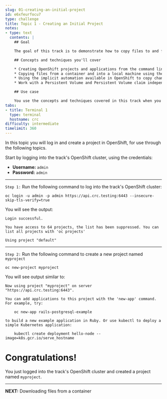 ```yaml
---
slug: 01-creating-an-initial-project
id: e6xfeurfocu7
type: challenge
title: Topic 1 - Creating an Initial Project
notes:
- type: text
  contents: |
    ## Goal

    The goal of this track is to demonstrate how to copy files to and from a running container without rebuilding the container image. In addition, the track will demonstrate how to use a Persistent Volume and Persistent Volume claim under OpenShift to store data independent of a container.

    ## Concepts and techniques you'll cover

    * Creating OpenShift projects and applications from the command line using the `oc` command
    * Copying files from a container and into a local machine using the `oc resync` command
    * Using the implicit automation available in OpenShift to copy changed files on a local machine to a container's file system.
    * Work with a Persistent Volume and Persistent Volume claim independent of a container

    ## Use case

    You use the concepts and techniques covered in this track when you want to manually or automatically synchronize changes in the files on a local machine with containers in an OpenShift cluster and vice versa.
tabs:
- title: Terminal 1
  type: terminal
  hostname: crc
difficulty: intermediate
timelimit: 360
---
```

In this topic you will log in and create a project in OpenShift, for use through the following topics.

Start by logging into the track's OpenShift cluster, using the credentials:

* **Username:** `admin`
* **Password:** `admin`

----

`Step 1:` Run the following command to log into the track's OpenShift cluster:
```
oc login -u admin -p admin https://api.crc.testing:6443 --insecure-skip-tls-verify=true
```

You will see the output:

```
Login successful.

You have access to 64 projects, the list has been suppressed. You can list all projects with 'oc projects'

Using project "default"
```

----

`Step 2:` Run the following command to create a new project named `myproject`

```
oc new-project myproject
```

You will see output similar to:

```
Now using project "myproject" on server "https://api.crc.testing:6443".

You can add applications to this project with the 'new-app' command. For example, try:

    oc new-app rails-postgresql-example

to build a new example application in Ruby. Or use kubectl to deploy a simple Kubernetes application:

    kubectl create deployment hello-node --image=k8s.gcr.io/serve_hostname
```

# Congratulations!

 You just logged into the track's OpenShift cluster and created a project named `myproject`.

----

**NEXT:** Downloading files from a container
